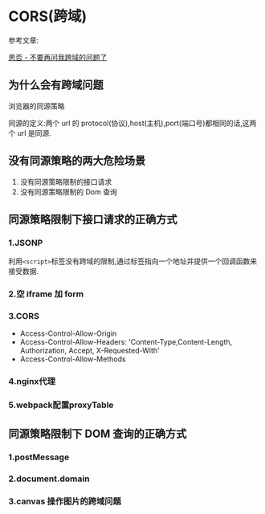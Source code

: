 # CORS(跨域)

参考文章:

[思否 - 不要再问我跨域的问题了](https://segmentfault.com/a/1190000015597029)

## 为什么会有跨域问题

浏览器的同源策略

同源的定义:两个 url 的 protocol(协议),host(主机),port(端口号)都相同的话,这两个 url 是同源.

## 没有同源策略的两大危险场景

1. 没有同源策略限制的接口请求
2. 没有同源策略限制的 Dom 查询

## 同源策略限制下接口请求的正确方式

### 1.JSONP

利用`<script>`标签没有跨域的限制,通过标签指向一个地址并提供一个回调函数来接受数据.

### 2.空 iframe 加 form

### 3.CORS

- Access-Control-Allow-Origin
- Access-Control-Allow-Headers: 'Content-Type,Content-Length, Authorization, Accept, X-Requested-With'
- Access-Control-Allow-Methods

### 4.nginx代理

### 5.webpack配置proxyTable

## 同源策略限制下 DOM 查询的正确方式

### 1.postMessage

### 2.document.domain

### 3.canvas 操作图片的跨域问题
